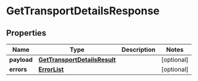 # GetTransportDetailsResponse

## Properties
Name | Type | Description | Notes
------------ | ------------- | ------------- | -------------
**payload** | [**GetTransportDetailsResult**](GetTransportDetailsResult.md) |  |  [optional]
**errors** | [**ErrorList**](ErrorList.md) |  |  [optional]
